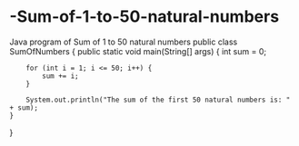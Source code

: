 # -Sum-of-1-to-50-natural-numbers
Java program of Sum of 1 to 50 natural numbers
public class SumOfNumbers {
    public static void main(String[] args) {
        int sum = 0;

        for (int i = 1; i <= 50; i++) {
            sum += i;
        }

        System.out.println("The sum of the first 50 natural numbers is: " + sum);
    }
}
